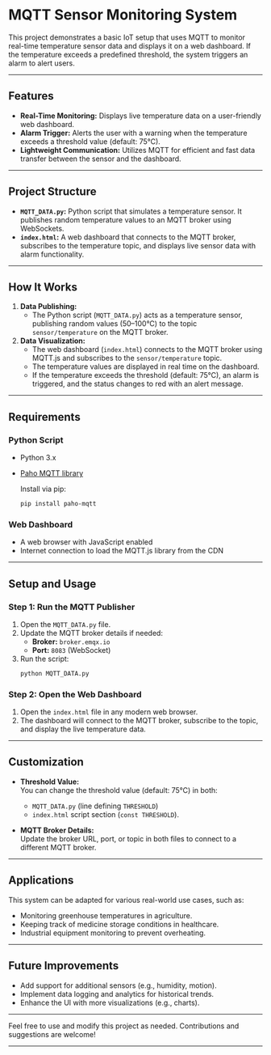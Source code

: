 # MQTT Sensor Monitoring System

This project demonstrates a basic IoT setup that uses MQTT to monitor real-time temperature sensor data and displays it on a web dashboard. If the temperature exceeds a predefined threshold, the system triggers an alarm to alert users.

---

## Features

- **Real-Time Monitoring:** Displays live temperature data on a user-friendly web dashboard.
- **Alarm Trigger:** Alerts the user with a warning when the temperature exceeds a threshold value (default: 75°C).
- **Lightweight Communication:** Utilizes MQTT for efficient and fast data transfer between the sensor and the dashboard.

---

## Project Structure

- **`MQTT_DATA.py`:** Python script that simulates a temperature sensor. It publishes random temperature values to an MQTT broker using WebSockets.
- **`index.html`:** A web dashboard that connects to the MQTT broker, subscribes to the temperature topic, and displays live sensor data with alarm functionality.

---

## How It Works

1. **Data Publishing:**
   - The Python script (`MQTT_DATA.py`) acts as a temperature sensor, publishing random values (50–100°C) to the topic `sensor/temperature` on the MQTT broker.
2. **Data Visualization:**
   - The web dashboard (`index.html`) connects to the MQTT broker using MQTT.js and subscribes to the `sensor/temperature` topic.
   - The temperature values are displayed in real time on the dashboard.
   - If the temperature exceeds the threshold (default: 75°C), an alarm is triggered, and the status changes to red with an alert message.

---

## Requirements

### Python Script
- Python 3.x
- [Paho MQTT library](https://pypi.org/project/paho-mqtt/)
  
  Install via pip:
  ```bash
  pip install paho-mqtt
  ```

### Web Dashboard
- A web browser with JavaScript enabled
- Internet connection to load the MQTT.js library from the CDN

---

## Setup and Usage

### Step 1: Run the MQTT Publisher
1. Open the `MQTT_DATA.py` file.
2. Update the MQTT broker details if needed:
   - **Broker:** `broker.emqx.io`
   - **Port:** `8083` (WebSocket)
3. Run the script:
   ```bash
   python MQTT_DATA.py
   ```

### Step 2: Open the Web Dashboard
1. Open the `index.html` file in any modern web browser.
2. The dashboard will connect to the MQTT broker, subscribe to the topic, and display the live temperature data.

---

## Customization

- **Threshold Value:**  
  You can change the threshold value (default: 75°C) in both:
  - `MQTT_DATA.py` (line defining `THRESHOLD`)
  - `index.html` script section (`const THRESHOLD`).

- **MQTT Broker Details:**  
  Update the broker URL, port, or topic in both files to connect to a different MQTT broker.

---

## Applications

This system can be adapted for various real-world use cases, such as:
- Monitoring greenhouse temperatures in agriculture.
- Keeping track of medicine storage conditions in healthcare.
- Industrial equipment monitoring to prevent overheating.

---

## Future Improvements

- Add support for additional sensors (e.g., humidity, motion).
- Implement data logging and analytics for historical trends.
- Enhance the UI with more visualizations (e.g., charts).

---

Feel free to use and modify this project as needed. Contributions and suggestions are welcome!

--- 
